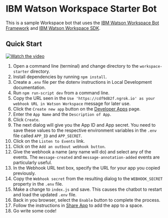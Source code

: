 # IBM Watson Workspace Starter Bot
This is a sample Workspace bot that uses the [IBM Watson Workspace Bot Framework]() and [IBM Watson Workspace SDK](https://github.com/van-ibm/watsonworkspace-sdk).

## Quick Start

[![Watch the video](https://img.youtube.com/vi/VGCfEi3gFhM/0.jpg)](https://youtu.be/VGCfEi3gFhM)

1. Open a command line (terminal) and change directory to the `workspace-starter` directory.
2. Install dependencies by running `npm install`.
3. Create a `.env` file per the dotenv instructions in Local Development documentation.
4. Run `npm run-script dev` from a command line.
5. Copy the URL seen in the `Use 'https://cdf9d82f.ngrok.io' as your webhook URL in Watson Workspace` message for later use.
6. Click the `Create new app` button on the [Developer Apps](https://workspace.ibm.com/developer/apps) page.
7. Enter the `App Name` and the `Description of App`.
8. Click `Create`.
9. The next dialog will give you the App ID and App secret. You need to save these values to the respective environment variables in the `.env` file called `APP_ID` and `APP_SECRET`.
10. Click on the `Listen to Events` link.
11. Click on the `Add an outbout webhook button`.
12. Give the webhook a name (any name will do) and select any of the events. The `message-created` and `message-annotation-added` events are particularly useful.
13. In the Webhook URL text box, specify the URL for your app you copied previously.
14. Copy the `Webhook secret` from the resulting dialog to the `WEBHOOK_SECRET` property in the `.env` file.
15. Make a change to `index.js` and save. This causes the chatbot to restart and load the updated `.env` file.
16. Back in you browser, select the `Enable` button to complete the process.
17. Follow the instructions in [Share App](https://workspace.ibm.com/developer/apps/dashboard/share) to add the app to a space.
18. Go write some code!
